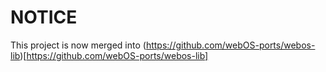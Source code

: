 NOTICE
=======
This project is now merged into (https://github.com/webOS-ports/webos-lib)[https://github.com/webOS-ports/webos-lib]